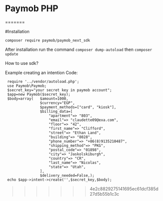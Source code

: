 # Paymob PHP
=======

#Installation

   `composer require paymob/paymob_next_sdk`
   
   After installation run the command `composer dump-autoload` then `composer update` 

How to use sdk?

  Example
    creating an intention
     Code:
     
     
     require '../vendor/autoload.php';
     use Paymob\Paymob;
     $secret_key="your secret key in paymob account";
     $app=new Paymob($secret_key);
     $body=array(   $amount=1000,
                    $currency="EGP",
                    $payment_methods=["card", "kiosk"],
                    $billing_data=[
                        "apartment"=> "803",
                        "email"=> "claudette09@exa.com",
                        "floor"=> "42",
                        "first_name"=> "Clifford",
                        "street"=> "Ethan Land",
                        "building"=> "8028",
                        "phone_number"=> "+86(8)9135210487",
                        "shipping_method"=> "PKG",
                        "postal_code"=> "01898",
                        "city"=> "Jaskolskiburgh",
                        "country"=> "CR",
                        "last_name"=> "Nicolas",
                        "state"=> "Utah",
                    ],
                    $delivery_needed=False,);
     echo $app->intent->create('',$secret_key,$body);
 
>>>>>>> 4e2c8829275141695ec61dcf385d27d5b55b1c3c
